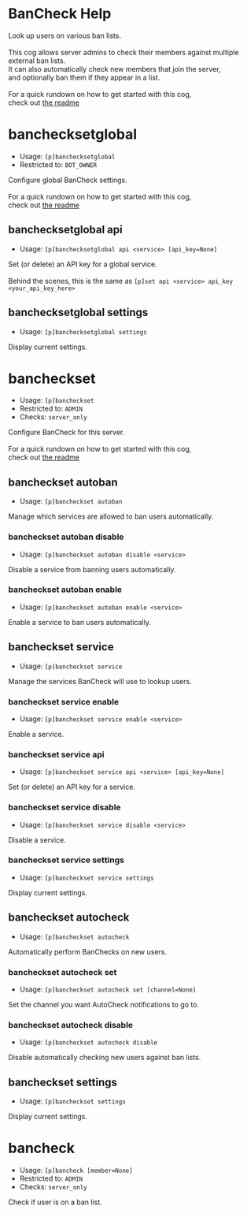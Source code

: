 # BanCheck Help

Look up users on various ban lists.<br/><br/>This cog allows server admins to check their members against multiple external ban lists.<br/>It can also automatically check new members that join the server,<br/>and optionally ban them if they appear in a list.<br/><br/>For a quick rundown on how to get started with this cog,<br/>check out [the readme](https://github.com/PhasecoreX/PCXCogs/tree/master/bancheck/README.md)

# banchecksetglobal
 - Usage: `[p]banchecksetglobal `
 - Restricted to: `BOT_OWNER`

Configure global BanCheck settings.<br/><br/>For a quick rundown on how to get started with this cog,<br/>check out [the readme](https://github.com/PhasecoreX/PCXCogs/tree/master/bancheck/README.md)

## banchecksetglobal api
 - Usage: `[p]banchecksetglobal api <service> [api_key=None] `

Set (or delete) an API key for a global service.<br/><br/>Behind the scenes, this is the same as `[p]set api <service> api_key <your_api_key_here>`

## banchecksetglobal settings
 - Usage: `[p]banchecksetglobal settings `

Display current settings.

# bancheckset
 - Usage: `[p]bancheckset `
 - Restricted to: `ADMIN`
 - Checks: `server_only`

Configure BanCheck for this server.<br/><br/>For a quick rundown on how to get started with this cog,<br/>check out [the readme](https://github.com/PhasecoreX/PCXCogs/tree/master/bancheck/README.md)

## bancheckset autoban
 - Usage: `[p]bancheckset autoban `

Manage which services are allowed to ban users automatically.

### bancheckset autoban disable
 - Usage: `[p]bancheckset autoban disable <service> `

Disable a service from banning users automatically.

### bancheckset autoban enable
 - Usage: `[p]bancheckset autoban enable <service> `

Enable a service to ban users automatically.

## bancheckset service
 - Usage: `[p]bancheckset service `

Manage the services BanCheck will use to lookup users.

### bancheckset service enable
 - Usage: `[p]bancheckset service enable <service> `

Enable a service.

### bancheckset service api
 - Usage: `[p]bancheckset service api <service> [api_key=None] `

Set (or delete) an API key for a service.

### bancheckset service disable
 - Usage: `[p]bancheckset service disable <service> `

Disable a service.

### bancheckset service settings
 - Usage: `[p]bancheckset service settings `

Display current settings.

## bancheckset autocheck
 - Usage: `[p]bancheckset autocheck `

Automatically perform BanChecks on new users.

### bancheckset autocheck set
 - Usage: `[p]bancheckset autocheck set [channel=None] `

Set the channel you want AutoCheck notifications to go to.

### bancheckset autocheck disable
 - Usage: `[p]bancheckset autocheck disable `

Disable automatically checking new users against ban lists.

## bancheckset settings
 - Usage: `[p]bancheckset settings `

Display current settings.

# bancheck
 - Usage: `[p]bancheck [member=None] `
 - Restricted to: `ADMIN`
 - Checks: `server_only`

Check if user is on a ban list.

